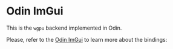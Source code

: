 # Odin ImGui

This is the `wgpu` backend implemented in Odin.

Please, refer to the [Odin ImGui][] to learn more about the bindings:

[Odin ImGui]: https://github.com/Capati/odin-imgui
